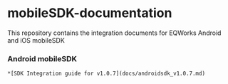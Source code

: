 # mobileSDK-documentation
This repository contains the integration documents for EQWorks Android and iOS mobileSDK

### Android mobileSDK
	*[SDK Integration guide for v1.0.7](docs/androidsdk_v1.0.7.md) 
